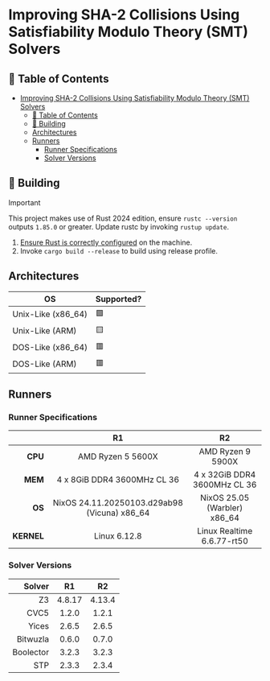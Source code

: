 # Improving SHA-2 Collisions Using Satisfiability Modulo Theory (SMT) Solvers

## 📄 Table of Contents
<!-- TOC -->
* [Improving SHA-2 Collisions Using Satisfiability Modulo Theory (SMT) Solvers](#improving-sha-2-collisions-using-satisfiability-modulo-theory-smt-solvers)
  * [📄 Table of Contents](#-table-of-contents)
  * [🔨 Building](#-building)
  * [Architectures](#architectures)
  * [Runners](#runners)
    * [Runner Specifications](#runner-specifications)
    * [Solver Versions](#solver-versions)
<!-- TOC -->

## 🔨 Building
> [!IMPORTANT]
> This project makes use of Rust 2024 edition, ensure `rustc --version` outputs `1.85.0` or greater.
> Update rustc by invoking `rustup update`.

1) [Ensure Rust is correctly configured](https://www.rust-lang.org/tools/install) on the machine.
2) Invoke `cargo build --release` to build using release profile.

## Architectures

| OS                 | Supported? |
|--------------------|------------|
| Unix-Like (x86_64) | 🟩         |
| Unix-Like (ARM)    | 🟨         |
| DOS-Like (x86_64)  | 🟥         |
| DOS-Like (ARM)     | 🟥         |

## Runners
### Runner Specifications
|            |                    **R1**                    |                     **R2**                     |
|-----------:|:--------------------------------------------:|:----------------------------------------------:|
|    **CPU** |              AMD Ryzen 5 5600X               |               AMD Ryzen 9 5900X                |
|    **MEM** |         4 x 8GiB DDR4 3600MHz CL 36          |          4 x 32GiB DDR4 3600MHz CL 36          |
|     **OS** | NixOS 24.11.20250103.d29ab98 (Vicuna) x86_64 |          NixOS 25.05 (Warbler) x86_64          |
| **KERNEL** |                 Linux 6.12.8                 |           Linux Realtime 6.6.77-rt50           |

### Solver Versions

| **Solver** | **R1** | **R2** |
|-----------:|:------:|:------:|
|         Z3 | 4.8.17 | 4.13.4 |
|       CVC5 | 1.2.0  | 1.2.1  |
|      Yices | 2.6.5  | 2.6.5  |
|   Bitwuzla | 0.6.0  | 0.7.0  |
|  Boolector | 3.2.3  | 3.2.3  |
|        STP | 2.3.3  | 2.3.4  |
